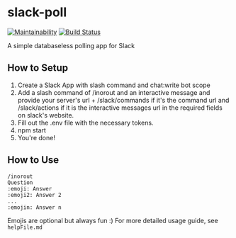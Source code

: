 # slack-poll
[![Maintainability](https://api.codeclimate.com/v1/badges/0a764a4c908cda530ba9/maintainability)](https://codeclimate.com/github/rpiambulance/slack-poll/maintainability)
[![Build Status](https://cloud.drone.io/api/badges/rpiambulance/slack-poll/status.svg)](https://cloud.drone.io/rpiambulance/slack-poll)


A simple databaseless polling app for Slack

## How to Setup
1. Create a Slack App with slash command and chat:write bot scope
2. Add a slash command of /inorout and an interactive message and provide your server's url + /slack/commands if it's the command url and /slack/actions if it is the interactive messages url in the required fields on slack's website.
3. Fill out the .env file with the necessary tokens.
4. npm start
5. You're done!

## How to Use
```
/inorout
Question
:emoji: Answer
:emoji2: Answer 2
...
:emojin: Answer n
```

Emojis are optional but always fun :)
For more detailed usage guide, see `helpFile.md`
